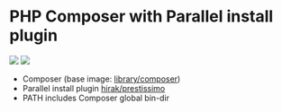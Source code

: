 PHP Composer with Parallel install plugin
=========================================

[![](https://images.microbadger.com/badges/version/takamichi/composer.svg)](https://microbadger.com/images/takamichi/composer "Get your own version badge on microbadger.com") 
[![](https://images.microbadger.com/badges/image/takamichi/composer.svg)](https://microbadger.com/images/takamichi/composer "Get your own image badge on microbadger.com")

- Composer (base image: [library/composer](https://hub.docker.com/_/composer/))
- Parallel install plugin [hirak/prestissimo](https://github.com/hirak/prestissimo)
- PATH includes Composer global bin-dir
